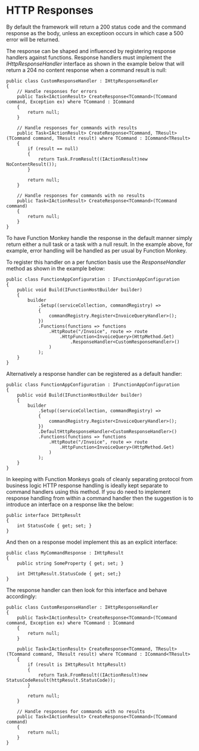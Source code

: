 # HTTP Responses

By default the framework will return a 200 status code and the command response as the body, unless an exceptioon occurs in which case a 500 error will be returned.

The response can be shaped and influenced by registering response handlers against functions. Response handlers must implement the _IHttpResponseHandler_ interface as shown in the example below that will return a 204 no content response when a command result is null:

    public class CustomResponseHandler : IHttpResponseHandler
    {
        // Handle responses for errors
        public Task<IActionResult> CreateResponse<TCommand>(TCommand command, Exception ex) where TCommand : ICommand
        {
            return null;
        }

        // Handle responses for commands with results
        public Task<IActionResult> CreateResponse<TCommand, TResult>(TCommand command, TResult result) where TCommand : ICommand<TResult>
        {
            if (result == null)
            {
                return Task.FromResult((IActionResult)new NoContentResult());
            }

            return null;
        }

        // Handle responses for commands with no results
        public Task<IActionResult> CreateResponse<TCommand>(TCommand command)
        {
            return null;
        }
    }

To have Function Monkey handle the response in the default manner simply return either a null task or a task with a null result. In the example above, for example, error handling will be handled as per usual by Function Monkey.

To register this handler on a per function basis use the _ResponseHandler_ method as shown in the example below:

    public class FunctionAppConfiguration : IFunctionAppConfiguration
    {
        public void Build(IFunctionHostBuilder builder)
        {
            builder
                .Setup((serviceCollection, commandRegistry) =>
                {
                    commandRegistry.Register<InvoiceQueryHandler>();
                })
                .Functions(functions => functions
                    .HttpRoute("/Invoice", route => route
                        .HttpFunction<InvoiceQuery>(HttpMethod.Get)
                            .ResponseHandler<CustomResponseHandler>()
                    )
                );
        }
    }

Alternatively a response handler can be registered as a default handler:

    public class FunctionAppConfiguration : IFunctionAppConfiguration
    {
        public void Build(IFunctionHostBuilder builder)
        {
            builder
                .Setup((serviceCollection, commandRegistry) =>
                {
                    commandRegistry.Register<InvoiceQueryHandler>();
                })
                .DefaultHttpResponseHandler<CustomResponseHandler>()
                .Functions(functions => functions
                    .HttpRoute("/Invoice", route => route
                        .HttpFunction<InvoiceQuery>(HttpMethod.Get)
                    )
                );
        }
    }

In keeping with Function Monkeys goals of cleanly separating protocol from business logic HTTP response handling is ideally kept separate to command handlers using this method. If you do need to implement response handling from within a command handler then the suggestion is to introduce an interface on a response like the below:

    public interface IHttpResult
    {        
        int StatusCode { get; set; }
    }

And then on a response model implement this as an explicit interface:

    public class MyCommandResponse : IHttpResult
    {
        public string SomeProperty { get; set; }

        int IHttpResult.StatusCode { get; set;}
    }

The response handler can then look for this interface and behave accordingly:

    public class CustomResponseHandler : IHttpResponseHandler
    {
        public Task<IActionResult> CreateResponse<TCommand>(TCommand command, Exception ex) where TCommand : ICommand
        {
            return null;
        }

        public Task<IActionResult> CreateResponse<TCommand, TResult>(TCommand command, TResult result) where TCommand : ICommand<TResult>
        {
            if (result is IHttpResult httpResult)
            {
                return Task.FromResult((IActionResult)new StatusCodeResult(httpResult.StatusCode));
            }

            return null;
        }

        // Handle responses for commands with no results
        public Task<IActionResult> CreateResponse<TCommand>(TCommand command)
        {
            return null;
        }
    }

